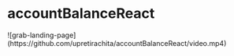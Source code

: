 # accountBalanceReact

<!-- blank line -->
<figure class="video_container">
    <source src="https://github.com/upretirachita/accountBalanceReact/video.mp4" type="video/mp4">
  </video>
</figure>
![grab-landing-page](https://github.com/upretirachita/accountBalanceReact/video.mp4)
<!-- blank line -->
